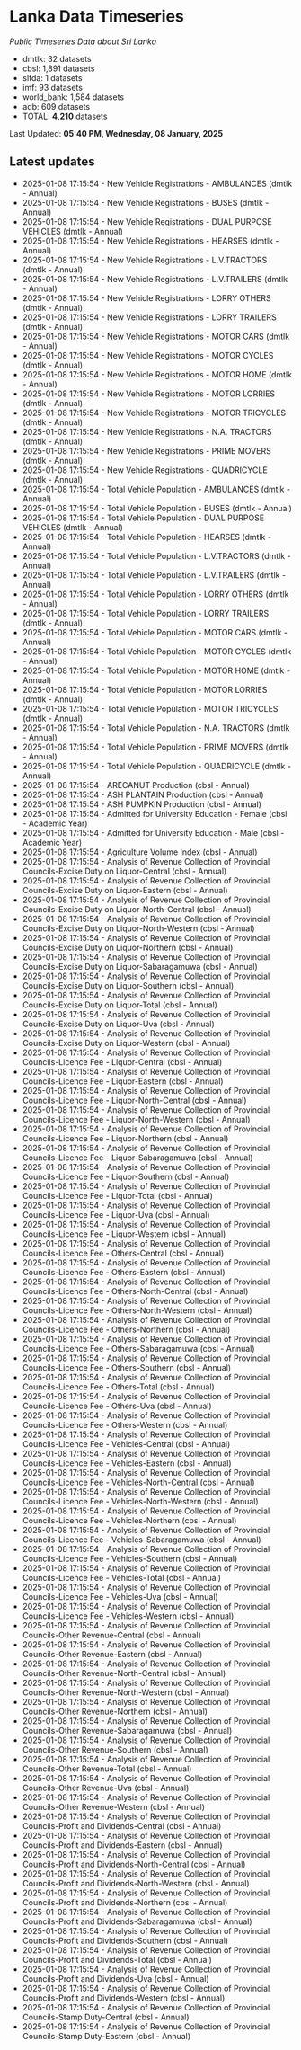 # Lanka Data Timeseries
*Public Timeseries Data about Sri Lanka*

* dmtlk: 32 datasets
* cbsl: 1,891 datasets
* sltda: 1 datasets
* imf: 93 datasets
* world_bank: 1,584 datasets
* adb: 609 datasets
* TOTAL: **4,210** datasets

Last Updated: **05:40 PM, Wednesday, 08 January, 2025**

## Latest updates

* 2025-01-08 17:15:54 - New Vehicle Registrations - AMBULANCES (dmtlk - Annual)
* 2025-01-08 17:15:54 - New Vehicle Registrations - BUSES (dmtlk - Annual)
* 2025-01-08 17:15:54 - New Vehicle Registrations - DUAL PURPOSE VEHICLES (dmtlk - Annual)
* 2025-01-08 17:15:54 - New Vehicle Registrations - HEARSES (dmtlk - Annual)
* 2025-01-08 17:15:54 - New Vehicle Registrations - L.V.TRACTORS (dmtlk - Annual)
* 2025-01-08 17:15:54 - New Vehicle Registrations - L.V.TRAILERS (dmtlk - Annual)
* 2025-01-08 17:15:54 - New Vehicle Registrations - LORRY OTHERS (dmtlk - Annual)
* 2025-01-08 17:15:54 - New Vehicle Registrations - LORRY TRAILERS (dmtlk - Annual)
* 2025-01-08 17:15:54 - New Vehicle Registrations - MOTOR CARS (dmtlk - Annual)
* 2025-01-08 17:15:54 - New Vehicle Registrations - MOTOR CYCLES (dmtlk - Annual)
* 2025-01-08 17:15:54 - New Vehicle Registrations - MOTOR HOME (dmtlk - Annual)
* 2025-01-08 17:15:54 - New Vehicle Registrations - MOTOR LORRIES (dmtlk - Annual)
* 2025-01-08 17:15:54 - New Vehicle Registrations - MOTOR TRICYCLES (dmtlk - Annual)
* 2025-01-08 17:15:54 - New Vehicle Registrations - N.A. TRACTORS (dmtlk - Annual)
* 2025-01-08 17:15:54 - New Vehicle Registrations - PRIME MOVERS (dmtlk - Annual)
* 2025-01-08 17:15:54 - New Vehicle Registrations - QUADRICYCLE (dmtlk - Annual)
* 2025-01-08 17:15:54 - Total Vehicle Population - AMBULANCES (dmtlk - Annual)
* 2025-01-08 17:15:54 - Total Vehicle Population - BUSES (dmtlk - Annual)
* 2025-01-08 17:15:54 - Total Vehicle Population - DUAL PURPOSE VEHICLES (dmtlk - Annual)
* 2025-01-08 17:15:54 - Total Vehicle Population - HEARSES (dmtlk - Annual)
* 2025-01-08 17:15:54 - Total Vehicle Population - L.V.TRACTORS (dmtlk - Annual)
* 2025-01-08 17:15:54 - Total Vehicle Population - L.V.TRAILERS (dmtlk - Annual)
* 2025-01-08 17:15:54 - Total Vehicle Population - LORRY OTHERS (dmtlk - Annual)
* 2025-01-08 17:15:54 - Total Vehicle Population - LORRY TRAILERS (dmtlk - Annual)
* 2025-01-08 17:15:54 - Total Vehicle Population - MOTOR CARS (dmtlk - Annual)
* 2025-01-08 17:15:54 - Total Vehicle Population - MOTOR CYCLES (dmtlk - Annual)
* 2025-01-08 17:15:54 - Total Vehicle Population - MOTOR HOME (dmtlk - Annual)
* 2025-01-08 17:15:54 - Total Vehicle Population - MOTOR LORRIES (dmtlk - Annual)
* 2025-01-08 17:15:54 - Total Vehicle Population - MOTOR TRICYCLES (dmtlk - Annual)
* 2025-01-08 17:15:54 - Total Vehicle Population - N.A. TRACTORS (dmtlk - Annual)
* 2025-01-08 17:15:54 - Total Vehicle Population - PRIME MOVERS (dmtlk - Annual)
* 2025-01-08 17:15:54 - Total Vehicle Population - QUADRICYCLE (dmtlk - Annual)
* 2025-01-08 17:15:54 - ARECANUT Production (cbsl - Annual)
* 2025-01-08 17:15:54 - ASH PLANTAIN Production (cbsl - Annual)
* 2025-01-08 17:15:54 - ASH PUMPKIN Production (cbsl - Annual)
* 2025-01-08 17:15:54 - Admitted for University Education - Female (cbsl - Academic Year)
* 2025-01-08 17:15:54 - Admitted for University Education - Male (cbsl - Academic Year)
* 2025-01-08 17:15:54 - Agriculture Volume Index (cbsl - Annual)
* 2025-01-08 17:15:54 - Analysis of Revenue Collection of Provincial Councils-Excise Duty on Liquor-Central (cbsl - Annual)
* 2025-01-08 17:15:54 - Analysis of Revenue Collection of Provincial Councils-Excise Duty on Liquor-Eastern (cbsl - Annual)
* 2025-01-08 17:15:54 - Analysis of Revenue Collection of Provincial Councils-Excise Duty on Liquor-North-Central (cbsl - Annual)
* 2025-01-08 17:15:54 - Analysis of Revenue Collection of Provincial Councils-Excise Duty on Liquor-North-Western (cbsl - Annual)
* 2025-01-08 17:15:54 - Analysis of Revenue Collection of Provincial Councils-Excise Duty on Liquor-Northern (cbsl - Annual)
* 2025-01-08 17:15:54 - Analysis of Revenue Collection of Provincial Councils-Excise Duty on Liquor-Sabaragamuwa (cbsl - Annual)
* 2025-01-08 17:15:54 - Analysis of Revenue Collection of Provincial Councils-Excise Duty on Liquor-Southern (cbsl - Annual)
* 2025-01-08 17:15:54 - Analysis of Revenue Collection of Provincial Councils-Excise Duty on Liquor-Total (cbsl - Annual)
* 2025-01-08 17:15:54 - Analysis of Revenue Collection of Provincial Councils-Excise Duty on Liquor-Uva (cbsl - Annual)
* 2025-01-08 17:15:54 - Analysis of Revenue Collection of Provincial Councils-Excise Duty on Liquor-Western (cbsl - Annual)
* 2025-01-08 17:15:54 - Analysis of Revenue Collection of Provincial Councils-Licence Fee - Liquor-Central (cbsl - Annual)
* 2025-01-08 17:15:54 - Analysis of Revenue Collection of Provincial Councils-Licence Fee - Liquor-Eastern (cbsl - Annual)
* 2025-01-08 17:15:54 - Analysis of Revenue Collection of Provincial Councils-Licence Fee - Liquor-North-Central (cbsl - Annual)
* 2025-01-08 17:15:54 - Analysis of Revenue Collection of Provincial Councils-Licence Fee - Liquor-North-Western (cbsl - Annual)
* 2025-01-08 17:15:54 - Analysis of Revenue Collection of Provincial Councils-Licence Fee - Liquor-Northern (cbsl - Annual)
* 2025-01-08 17:15:54 - Analysis of Revenue Collection of Provincial Councils-Licence Fee - Liquor-Sabaragamuwa (cbsl - Annual)
* 2025-01-08 17:15:54 - Analysis of Revenue Collection of Provincial Councils-Licence Fee - Liquor-Southern (cbsl - Annual)
* 2025-01-08 17:15:54 - Analysis of Revenue Collection of Provincial Councils-Licence Fee - Liquor-Total (cbsl - Annual)
* 2025-01-08 17:15:54 - Analysis of Revenue Collection of Provincial Councils-Licence Fee - Liquor-Uva (cbsl - Annual)
* 2025-01-08 17:15:54 - Analysis of Revenue Collection of Provincial Councils-Licence Fee - Liquor-Western (cbsl - Annual)
* 2025-01-08 17:15:54 - Analysis of Revenue Collection of Provincial Councils-Licence Fee - Others-Central (cbsl - Annual)
* 2025-01-08 17:15:54 - Analysis of Revenue Collection of Provincial Councils-Licence Fee - Others-Eastern (cbsl - Annual)
* 2025-01-08 17:15:54 - Analysis of Revenue Collection of Provincial Councils-Licence Fee - Others-North-Central (cbsl - Annual)
* 2025-01-08 17:15:54 - Analysis of Revenue Collection of Provincial Councils-Licence Fee - Others-North-Western (cbsl - Annual)
* 2025-01-08 17:15:54 - Analysis of Revenue Collection of Provincial Councils-Licence Fee - Others-Northern (cbsl - Annual)
* 2025-01-08 17:15:54 - Analysis of Revenue Collection of Provincial Councils-Licence Fee - Others-Sabaragamuwa (cbsl - Annual)
* 2025-01-08 17:15:54 - Analysis of Revenue Collection of Provincial Councils-Licence Fee - Others-Southern (cbsl - Annual)
* 2025-01-08 17:15:54 - Analysis of Revenue Collection of Provincial Councils-Licence Fee - Others-Total (cbsl - Annual)
* 2025-01-08 17:15:54 - Analysis of Revenue Collection of Provincial Councils-Licence Fee - Others-Uva (cbsl - Annual)
* 2025-01-08 17:15:54 - Analysis of Revenue Collection of Provincial Councils-Licence Fee - Others-Western (cbsl - Annual)
* 2025-01-08 17:15:54 - Analysis of Revenue Collection of Provincial Councils-Licence Fee - Vehicles-Central (cbsl - Annual)
* 2025-01-08 17:15:54 - Analysis of Revenue Collection of Provincial Councils-Licence Fee - Vehicles-Eastern (cbsl - Annual)
* 2025-01-08 17:15:54 - Analysis of Revenue Collection of Provincial Councils-Licence Fee - Vehicles-North-Central (cbsl - Annual)
* 2025-01-08 17:15:54 - Analysis of Revenue Collection of Provincial Councils-Licence Fee - Vehicles-North-Western (cbsl - Annual)
* 2025-01-08 17:15:54 - Analysis of Revenue Collection of Provincial Councils-Licence Fee - Vehicles-Northern (cbsl - Annual)
* 2025-01-08 17:15:54 - Analysis of Revenue Collection of Provincial Councils-Licence Fee - Vehicles-Sabaragamuwa (cbsl - Annual)
* 2025-01-08 17:15:54 - Analysis of Revenue Collection of Provincial Councils-Licence Fee - Vehicles-Southern (cbsl - Annual)
* 2025-01-08 17:15:54 - Analysis of Revenue Collection of Provincial Councils-Licence Fee - Vehicles-Total (cbsl - Annual)
* 2025-01-08 17:15:54 - Analysis of Revenue Collection of Provincial Councils-Licence Fee - Vehicles-Uva (cbsl - Annual)
* 2025-01-08 17:15:54 - Analysis of Revenue Collection of Provincial Councils-Licence Fee - Vehicles-Western (cbsl - Annual)
* 2025-01-08 17:15:54 - Analysis of Revenue Collection of Provincial Councils-Other Revenue-Central (cbsl - Annual)
* 2025-01-08 17:15:54 - Analysis of Revenue Collection of Provincial Councils-Other Revenue-Eastern (cbsl - Annual)
* 2025-01-08 17:15:54 - Analysis of Revenue Collection of Provincial Councils-Other Revenue-North-Central (cbsl - Annual)
* 2025-01-08 17:15:54 - Analysis of Revenue Collection of Provincial Councils-Other Revenue-North-Western (cbsl - Annual)
* 2025-01-08 17:15:54 - Analysis of Revenue Collection of Provincial Councils-Other Revenue-Northern (cbsl - Annual)
* 2025-01-08 17:15:54 - Analysis of Revenue Collection of Provincial Councils-Other Revenue-Sabaragamuwa (cbsl - Annual)
* 2025-01-08 17:15:54 - Analysis of Revenue Collection of Provincial Councils-Other Revenue-Southern (cbsl - Annual)
* 2025-01-08 17:15:54 - Analysis of Revenue Collection of Provincial Councils-Other Revenue-Total (cbsl - Annual)
* 2025-01-08 17:15:54 - Analysis of Revenue Collection of Provincial Councils-Other Revenue-Uva (cbsl - Annual)
* 2025-01-08 17:15:54 - Analysis of Revenue Collection of Provincial Councils-Other Revenue-Western (cbsl - Annual)
* 2025-01-08 17:15:54 - Analysis of Revenue Collection of Provincial Councils-Profit and Dividends-Central (cbsl - Annual)
* 2025-01-08 17:15:54 - Analysis of Revenue Collection of Provincial Councils-Profit and Dividends-Eastern (cbsl - Annual)
* 2025-01-08 17:15:54 - Analysis of Revenue Collection of Provincial Councils-Profit and Dividends-North-Central (cbsl - Annual)
* 2025-01-08 17:15:54 - Analysis of Revenue Collection of Provincial Councils-Profit and Dividends-North-Western (cbsl - Annual)
* 2025-01-08 17:15:54 - Analysis of Revenue Collection of Provincial Councils-Profit and Dividends-Northern (cbsl - Annual)
* 2025-01-08 17:15:54 - Analysis of Revenue Collection of Provincial Councils-Profit and Dividends-Sabaragamuwa (cbsl - Annual)
* 2025-01-08 17:15:54 - Analysis of Revenue Collection of Provincial Councils-Profit and Dividends-Southern (cbsl - Annual)
* 2025-01-08 17:15:54 - Analysis of Revenue Collection of Provincial Councils-Profit and Dividends-Total (cbsl - Annual)
* 2025-01-08 17:15:54 - Analysis of Revenue Collection of Provincial Councils-Profit and Dividends-Uva (cbsl - Annual)
* 2025-01-08 17:15:54 - Analysis of Revenue Collection of Provincial Councils-Profit and Dividends-Western (cbsl - Annual)
* 2025-01-08 17:15:54 - Analysis of Revenue Collection of Provincial Councils-Stamp Duty-Central (cbsl - Annual)
* 2025-01-08 17:15:54 - Analysis of Revenue Collection of Provincial Councils-Stamp Duty-Eastern (cbsl - Annual)